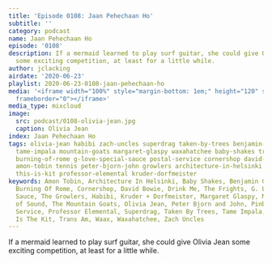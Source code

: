 ```yaml
---
title: 'Episode 0108: Jaan Pehechaan Ho'
subtitle: ''
category: podcast
name: Jaan Pehechaan Ho
episode: '0108'
description: If a mermaid learned to play surf guitar, she could give Olivia Jean
  some exciting competition, at least for a little while.
author: jclacking
airdate: '2020-06-23'
playlist: 2020-06-23-0108-jaan-pehechaan-ho
media: '<iframe width="100%" style="margin-bottom: 1em;" height="120" src="https://www.mixcloud.com/widget/iframe/?feed=%2Fthe-lacking-org%2Fitgmha-108-jaan-pehechaan-ho%2F&hide_artwork=1&hide_cover=1&light=1"
  frameborder="0"></iframe>'
media_type: mixcloud
image:
  src: podcast/0108-olivia-jean.jpg
  caption: Olivia Jean
index: Jaan Pehechaan Ho
tags: olivia-jean habibi zach-uncles superdrag taken-by-trees benjamin-gibbard mexican-institute-of-sound
  tame-impala mountain-goats margaret-glaspy waxahatchee baby-shakes trans-am drink-me
  burning-of-rome g-love-special-sauce postal-service cornershop david-bowie pinback
  amon-tobin tennis peter-bjorn-john growlers architecture-in-helsinki frights waax
  this-is-kit professor-elemental kruder-dorfmeister
keywords: Amon Tobin, Architecture In Helsinki, Baby Shakes, Benjamin Gibbard, The
  Burning Of Rome, Cornershop, David Bowie, Drink Me, The Frights, G. Love &amp; Special
  Sauce, The Growlers, Habibi, Kruder + Dorfmeister, Margaret Glaspy, Mexican Institute
  of Sound, The Mountain Goats, Olivia Jean, Peter Bjorn and John, Pinback, The Postal
  Service, Professor Elemental, Superdrag, Taken By Trees, Tame Impala, Tennis, This
  Is The Kit, Trans Am, Waax, Waxahatchee, Zach Uncles
---
```

If a mermaid learned to play surf guitar, she could give Olivia Jean some exciting competition, at least for a little while.
